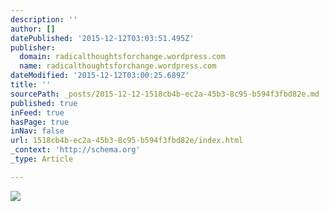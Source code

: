 ```yaml
---
description: ''
author: []
datePublished: '2015-12-12T03:03:51.495Z'
publisher:
  domain: radicalthoughtsforchange.wordpress.com
  name: radicalthoughtsforchange.wordpress.com
dateModified: '2015-12-12T03:00:25.689Z'
title: ''
sourcePath: _posts/2015-12-12-1518cb4b-ec2a-45b3-8c95-b594f3fbd82e.md
published: true
inFeed: true
hasPage: true
inNav: false
url: 1518cb4b-ec2a-45b3-8c95-b594f3fbd82e/index.html
_context: 'http://schema.org'
_type: Article

---
```

![](https://radicalthoughtsforchange.files.wordpress.com/2012/07/tzm.jpg?w=486&h=362)